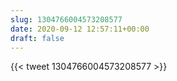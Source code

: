 ```yaml
---
slug: 1304766004573208577
date: 2020-09-12 12:57:11+00:00
draft: false
---
```


{{< tweet 1304766004573208577 >}}
